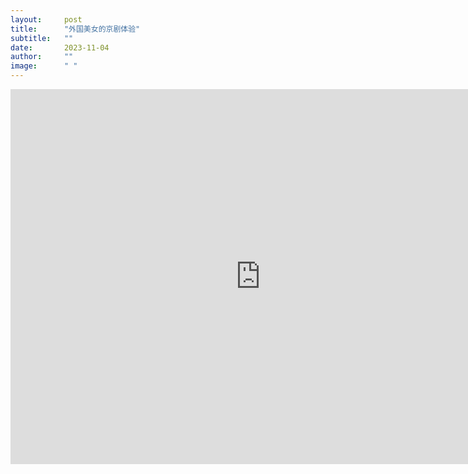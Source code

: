 ```yaml
---
layout:     post 
title:      "外国美女的京剧体验"
subtitle:   ""
date:       2023-11-04
author:     ""
image:      " "
---
```



<iframe src="https://wap.peopleapp.com/video/rmh39128000/rmh39128000" scrolling="no" scrolling="no" border="0" frameborder="no" framespacing="0" allowfullscreen="true" width="800px" height="600px"> </iframe>